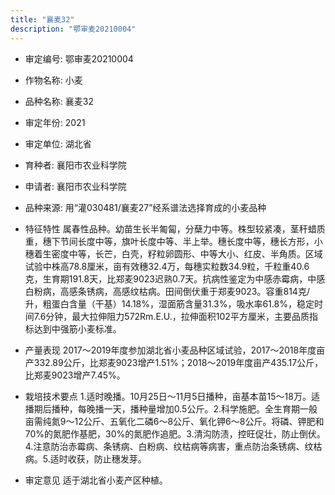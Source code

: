 ```yaml
---
title: "襄麦32"
description: "鄂审麦20210004"
---
```

* 审定编号:  鄂审麦20210004

*  作物名称:  小麦

*  品种名称:  襄麦32

*  审定年份:  2021

*  审定单位:  湖北省

* 育种者:  襄阳市农业科学院

*  申请者:  襄阳市农业科学院

*  品种来源:  用“灌030481/襄麦27”经系谱法选择育成的小麦品种

*  特征特性
属春性品种。幼苗生长半匍匐，分蘖力中等。株型较紧凑，茎秆蜡质重，穗下节间长度中等，旗叶长度中等、半上举。穗长度中等，穗长方形，小穗着生密度中等，长芒，白壳，籽粒卵圆形、中等大小、红皮、半角质。区域试验中株高78.8厘米，亩有效穗32.4万，每穗实粒数34.9粒，千粒重40.6克，生育期191.8天，比郑麦9023迟熟0.7天。抗病性鉴定为中感赤霉病，中感白粉病，高感条锈病，高感纹枯病。田间倒伏重于郑麦9023。容重814克/升，粗蛋白含量（干基）14.18%，湿面筋含量31.3%，吸水率61.8%，稳定时间7.6分钟，最大拉伸阻力572Rm.E.U.，拉伸面积102平方厘米，主要品质指标达到中强筋小麦标准。

*  产量表现
2017～2019年度参加湖北省小麦品种区域试验，2017～2018年度亩产332.89公斤，比郑麦9023增产1.51%；2018～2019年度亩产435.17公斤，比郑麦9023增产7.45%。

*  栽培技术要点
1.适时晚播。10月25日～11月5日播种，亩基本苗15～18万。适播期后播种，每晚播一天，播种量增加0.5公斤。2.科学施肥。全生育期一般亩需纯氮9～12公斤、五氧化二磷6～8公斤、氧化钾6～8公斤。将磷、钾肥和70%的氮肥作基肥，30%的氮肥作追肥。3.清沟防渍，控旺促壮，防止倒伏。4.注意防治赤霉病、条锈病、白粉病、纹枯病等病害，重点防治条锈病、纹枯病。5.适时收获，防止穗发芽。

*  审定意见
适于湖北省小麦产区种植。
